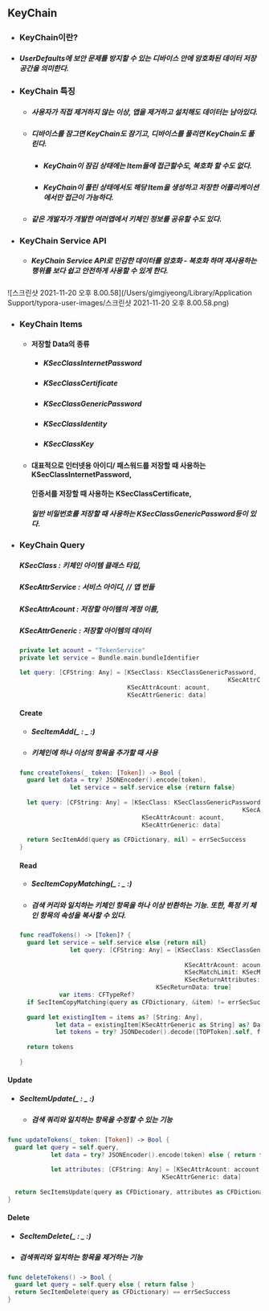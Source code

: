 ## KeyChain

-  ### KeyChain이란? 

  - ##### UserDefaults에 보안 문제를 방지할 수 있는 디바이스 안에 암호화된 데이터 저장 공간을 의미한다.

  

- ### KeyChain 특징

  - ##### 사용자가 직접 제거하지 않는 이상, 앱을 제거하고 설치해도 데이터는 남아있다.

  - ##### 디바이스를 잠그면 KeyChain도 잠기고, 디바이스를 풀리면 KeyChain도 풀린다.

    - ##### KeyChain이 잠김 상태에는 Item들에 접근할수도, 복호화 할 수도 없다.

    - ##### KeyChain이 풀린 상태에서도 해당 Item을 생성하고 저장한 어플리케이션에서만 접근이 가능하다.

  - ##### 같은 개발자가 개발한 여러앱에서 키체인 정보를 공유할 수도 있다.

  

- ### KeyChain Service API

  - ##### KeyChain Service API로 민감한 데이터를 암호화 - 복호화 하며 재사용하는 행위를 보다 쉽고 안전하게 사용할 수 있게 한다.

![스크린샷 2021-11-20 오후 8.00.58](/Users/gimgiyeong/Library/Application Support/typora-user-images/스크린샷 2021-11-20 오후 8.00.58.png)



- ### KeyChain Items

  - #### 저장할 Data의 종류

    - ##### KSecClassInternetPassword

    - ##### KSecClassCertificate

    - ##### KSecClassGenericPassword

    - ##### KSecClassIdentity

    - ##### KSecClassKey

  - #### 대표적으로 인터넷용 아이디/ 패스워드를 저장할 때 사용하는 KSecClassInternetPassword,

    #### 인증서를 저장할 때 사용하는 KSecClassCertificate,

    ##### 일반 비밀번호를 저장할 때 사용하는 KSecClassGenericPassword등이 있다.

  

- ### KeyChain Query

  ##### KSecClass : 키체인 아이템 클래스 타입,

  ##### KSecAttrService : 서비스 아이디, // 앱 번들

  ##### KSecAttrAcount : 저장할 아이템의 계정 이름,

  ##### KSecAttrGeneric : 저장할 아이템의 데이터

  ```swift
  private let acount = "TokenService"
  private let service = Bundle.main.bundleIdentifier
  
  let query: [CFString: Any] = [KSecClass: KSecClassGenericPassword,
  															KSecAttrClass: service,
                                KSecAttrAcount: acount,
                                KSecAttrGeneric: data]
  ```

  

  #### Create

  - ##### SecItemAdd(_ : _ :)

  - ##### 키체인에 하나 이상의 항목을 추가할 때 사용

  ```swift
  func createTokens(_ token: [Token]) -> Bool {
    guard let data = try? JSONEncoder().encode(token),
    			let service = self.service else {return false}
    
    let query: [CFString: Any] = [KSecClass: KSecClassGenericPassword,
  																KSecAttrClass: service,
                                	KSecAttrAcount: acount,
                                	KSecAttrGeneric: data]
    
    return SecItemAdd(query as CFDictionary, nil) = errSecSuccess
  }
  ```

  

  #### Read

  - ##### SecItemCopyMatching(_ : _ :)

  - ##### 검색 커리와 일치하는 키체인 항목을 하나 이상 반환하는 기능. 또한, 특정 키 체인 항목의 속성을 복사할 수 있다.

  ```swift
  func readTokens() -> [Token]? { 
  	guard let service = self.service else {return nil}
  				let query: [CFString: Any] = [KSecClass: KSecClassGenericPassword,
  																			KSecAttrClass: service,
                                				KSecAttrAcount: acount,
                               	 				KSecMatchLimit: KSecMatchLimitOne,
                                 				KSecReturnAttributes: true,
                                        KSecReturnData: true]
   			 var items: CFTypeRef?
    if SecItemCopyMatching(query as CFDictionary, &item) != errSecSuccess { return nil }
    
    guard let existingItem = items as? [String: Any],
    		let data = existingItem[KSecAttrGeneric as String] as? Data,
    		let tokens = try? JSONDecoder().decode([TOPToken].self, from: Data) else { return nil }
    	
    return tokens
                                  
  }
  ```

  

#### Update

 - ##### SecItemUpdate(_ : _ :)

	- ##### 검색 쿼리와 일치하는 항목을 수정할 수 있는 기능

```swift
func updateTokens(_ token: [Token]) -> Bool {
  guard let query = self.query,
  			let data = try? JSONEncoder().encode(token) else { return false }
  
  			let attributes: [CFString: Any] = [KSecAttrAcount: account, 
                                           KSecAttrGeneric: data]
  
  return SecItemsUpdate(query as CFDictionary, attributes as CFDictionary) == errSecSuccess
}
```



#### Delete

- ##### SecItemDelete(_ : _ :)

- ##### 검색쿼리와 일치하는 항목을 제거하는 기능

```swift
func deleteTokens() -> Bool {
  guard let query = self.query else { return false }
  return SecItemDelete(query as CFDictionary) == errSecSuccess
}
```


